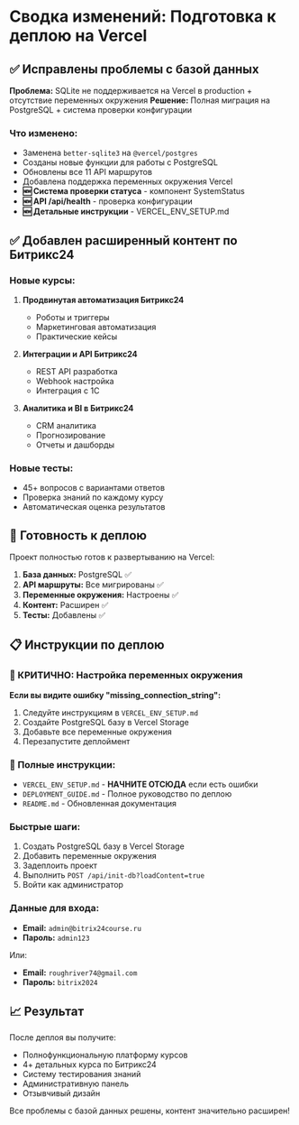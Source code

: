 # Сводка изменений: Подготовка к деплою на Vercel

## ✅ Исправлены проблемы с базой данных

**Проблема:** SQLite не поддерживается на Vercel в production + отсутствие переменных окружения
**Решение:** Полная миграция на PostgreSQL + система проверки конфигурации

### Что изменено:
- Заменена `better-sqlite3` на `@vercel/postgres`
- Созданы новые функции для работы с PostgreSQL
- Обновлены все 11 API маршрутов
- Добавлена поддержка переменных окружения Vercel
- **🆕 Система проверки статуса** - компонент SystemStatus
- **🆕 API /api/health** - проверка конфигурации
- **🆕 Детальные инструкции** - VERCEL_ENV_SETUP.md

## ✅ Добавлен расширенный контент по Битрикс24

### Новые курсы:
1. **Продвинутая автоматизация Битрикс24**
   - Роботы и триггеры
   - Маркетинговая автоматизация
   - Практические кейсы

2. **Интеграции и API Битрикс24** 
   - REST API разработка
   - Webhook настройка
   - Интеграция с 1С

3. **Аналитика и BI в Битрикс24**
   - CRM аналитика
   - Прогнозирование
   - Отчеты и дашборды

### Новые тесты:
- 45+ вопросов с вариантами ответов
- Проверка знаний по каждому курсу
- Автоматическая оценка результатов

## 🚀 Готовность к деплою

Проект полностью готов к развертыванию на Vercel:

1. **База данных:** PostgreSQL ✅
2. **API маршруты:** Все мигрированы ✅  
3. **Переменные окружения:** Настроены ✅
4. **Контент:** Расширен ✅
5. **Тесты:** Добавлены ✅

## 📋 Инструкции по деплою

### 🚨 КРИТИЧНО: Настройка переменных окружения
**Если вы видите ошибку "missing_connection_string":**
1. Следуйте инструкциям в `VERCEL_ENV_SETUP.md`
2. Создайте PostgreSQL базу в Vercel Storage
3. Добавьте все переменные окружения
4. Перезапустите деплоймент

### 📖 Полные инструкции:
- `VERCEL_ENV_SETUP.md` - **НАЧНИТЕ ОТСЮДА** если есть ошибки
- `DEPLOYMENT_GUIDE.md` - Полное руководство по деплою
- `README.md` - Обновленная документация

### Быстрые шаги:
1. Создать PostgreSQL базу в Vercel Storage
2. Добавить переменные окружения 
3. Задеплоить проект
4. Выполнить `POST /api/init-db?loadContent=true`
5. Войти как администратор

### Данные для входа:
- **Email:** `admin@bitrix24course.ru`
- **Пароль:** `admin123`

Или:
- **Email:** `roughriver74@gmail.com` 
- **Пароль:** `bitrix2024`

## 📈 Результат

После деплоя вы получите:
- Полнофункциональную платформу курсов
- 4+ детальных курса по Битрикс24
- Систему тестирования знаний
- Административную панель
- Отзывчивый дизайн

Все проблемы с базой данных решены, контент значительно расширен!